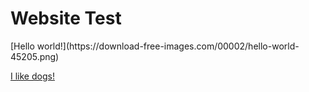 <html>
<head>
 <h1>Website Test</h1>
</head>
<body>
 [Hello world!](https://download-free-images.com/00002/hello-world-45205.png) 

 [I like dogs!](https://nationaltoday.com/wp-content/uploads/2020/02/national-golden-retriever-day.jpg)
</body>
